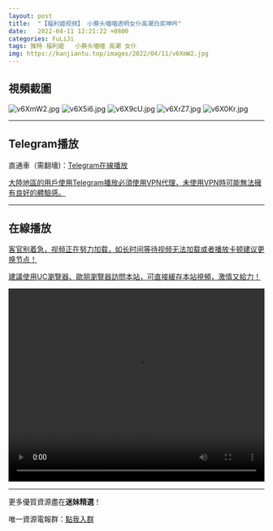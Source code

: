 ```yaml
---
layout: post
title:  "【福利姬视频】 小蔡头喵喵透明女仆高潮白浆呻吟"
date:   2022-04-11 12:21:22 +0800
categories: FuLiJi
tags: 推特 福利姬   小蔡头喵喵 高潮 女仆
img: https://kanjiantu.top/images/2022/04/11/v6XmW2.jpg
---
```



## 視頻截圖

![v6XmW2.jpg](https://kanjiantu.top/images/2022/04/11/v6XmW2.jpg)
![v6X5i6.jpg](https://kanjiantu.top/images/2022/04/11/v6X5i6.jpg)
![v6X9cU.jpg](https://kanjiantu.top/images/2022/04/11/v6X9cU.jpg)
![v6XrZ7.jpg](https://kanjiantu.top/images/2022/04/11/v6XrZ7.jpg)
![v6X0Kr.jpg](https://kanjiantu.top/images/2022/04/11/v6X0Kr.jpg)

* * *
## Telegram播放

直通車（需翻墻)：[Telegram在線播放](https://t.me/mimeijingxuan/621)

<u>大陸地區的用戶使用Telegram播放必須使用VPN代理，未使用VPN時可能無法擁有良好的體驗感。</u> 
* * *
## 在線播放
<u>客官别着急，视频正在努力加载，如长时间等待视频无法加载或者播放卡顿建议更换节点！</u>

<u>建議使用UC瀏覽器、歐朋瀏覽器訪問本站，可直接緩存本站視頻，激情又給力！</u>
<center><video src="https://cdn.publer.io/uploads/videos/6251905cdb279740e76d89f7/3253c09ae3cb0a8b208c272afdd3b47e.mp4" width="100%" height="380px" controls="controls"></video></center>

* * *
更多優質資源盡在**迷妹精選**！

唯一資源電報群：[點我入群](https://t.me/mimeijingxuan)


